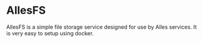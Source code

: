 # AllesFS
AllesFS is a simple file storage service designed for use by Alles services. It is very easy to setup using docker.